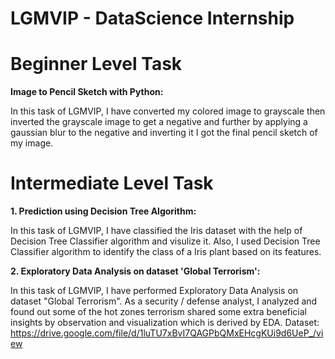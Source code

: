 # LGMVIP - DataScience Internship

# Beginner Level Task

**Image to Pencil Sketch with Python:**

In this task of LGMVIP, I have converted my colored image to grayscale then inverted the grayscale image to get a negative and further by applying a gaussian blur to the negative and inverting it I got the final pencil sketch of my image.

# Intermediate Level Task

**1. Prediction using Decision Tree  Algorithm:**

In this task of LGMVIP, I have classified the Iris dataset with the help of Decision Tree Classifier algorithm and visulize it. Also, I used Decision Tree Classifier algorithm to identify the class of a Iris plant based on its features.

**2. Exploratory Data Analysis on dataset 'Global Terrorism':**

In this task of LGMVIP, I have performed Exploratory Data Analysis on dataset "Global Terrorism". As a security / defense analyst, I analyzed and found out some of the hot zones terrorism shared some extra beneficial insights by observation and visualization which is derived by EDA.
Dataset: https://drive.google.com/file/d/1luTU7xBvI7QAGPbQMxEHcgKUi9d6UeP_/view

